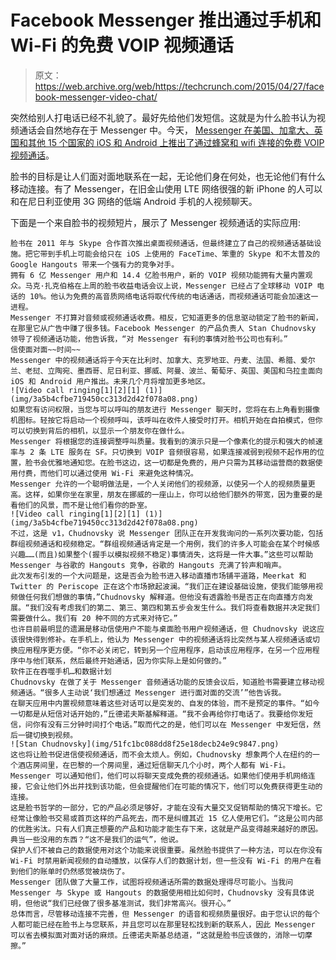 # Facebook Messenger 推出通过手机和 Wi-Fi 的免费 VOIP 视频通话

> 原文：<https://web.archive.org/web/https://techcrunch.com/2015/04/27/facebook-messenger-video-chat/>

突然给别人打电话已经不礼貌了。最好先给他们发短信。这就是为什么脸书认为视频通话会自然地存在于 Messenger 中。今天， [Messenger 在美国、加拿大、英国和其他 15 个国家的 iOS 和 Android 上推出了通过蜂窝和 wifi 连接的免费 VOIP 视频通话](https://web.archive.org/web/20230404065139/http://newsroom.fb.com/news/2015/04/introducing-video-calling-in-messenger/)。

脸书的目标是让人们面对面地联系在一起，无论他们身在何处，也无论他们有什么移动连接。有了 Messenger，在旧金山使用 LTE 网络很强的新 iPhone 的人可以和在尼日利亚使用 3G 网络的低端 Android 手机的人视频聊天。

下面是一个来自脸书的视频短片，展示了 Messenger 视频通话的实际应用:

```
脸书在 2011 年与 Skype 合作首次推出桌面视频通话，但最终建立了自己的视频通话基础设施。把它带到手机上可能会给只在 iOS 上使用的 FaceTime、笨重的 Skype 和不太普及的 Google Hangouts 带来一个强有力的竞争对手。
拥有 6 亿 Messenger 用户和 14.4 亿脸书用户，新的 VOIP 视频功能拥有大量内置观众。马克·扎克伯格在上周的脸书收益电话会议上说，Messenger 已经占了全球移动 VOIP 电话的 10%。他认为免费的高音质网络电话将取代传统的电话通话，而视频通话可能会加速这一进程。
Messenger 不打算对音频或视频通话收费。相反，它知道更多的信息驱动锁定了脸书的新闻，在那里它从广告中赚了很多钱。Facebook Messenger 的产品负责人 Stan Chudnovsky 领导了视频通话功能，他告诉我，“对 Messenger 有利的事情对脸书公司也有利。”
信使面对面~~时间~~
Messenger 中的视频通话将于今天在比利时、加拿大、克罗地亚、丹麦、法国、希腊、爱尔兰、老挝、立陶宛、墨西哥、尼日利亚、挪威、阿曼、波兰、葡萄牙、英国、美国和乌拉圭面向 iOS 和 Android 用户推出。未来几个月将增加更多地区。
![Video call ringing[1][2][1] (1)](img/3a5b4cfbe719450cc313d2d42f078a08.png)
如果您有访问权限，当您与可以呼叫的朋友进行 Messenger 聊天时，您将在右上角看到摄像机图标。轻按它将启动一个视频呼叫，该呼叫在收件人接受时打开。相机开始在自拍模式，但你可以切换到背后的相机，以显示一个朋友你在做什么。
Messenger 将根据您的连接调整呼叫质量。我看到的演示只是一个像素化的提示和强大的帧速率与 2 条 LTE 服务在 SF。只切换到 VOIP 音频很容易，如果连接减弱到视频不起作用的位置，脸书会优雅地通知您。在脸书这边，这一切都是免费的，用户只需为其移动运营商的数据使用付费，而他们可以通过使用 Wi-Fi 来避免这种情况。
Messenger 允许的一个聪明做法是，一个人关闭他们的视频源，以使另一个人的视频质量更高。这样，如果你坐在家里，朋友在挪威的一座山上，你可以给他们额外的带宽，因为重要的是看他们的风景，而不是让他们看你的卧室。
![Video call ringing[1][2][1] (1)](img/3a5b4cfbe719450cc313d2d42f078a08.png)
不过，这是 v1，Chudnovsky 说 Messenger 团队正在开发我询问的一系列次要功能，包括群组视频通话和视频稳定。“群组视频通话肯定是一个用例，我们的许多人可能会在某个时候感兴趣……(而且)如果整个(握手以模拟视频不稳定)事情消失，这将是一件大事。”这些可以帮助 Messenger 与谷歌的 Hangouts 竞争，谷歌的 Hangouts 充满了铃声和哨声。
此次发布引发的一个大问题是，这是否会为脸书进入移动直播市场铺平道路，Meerkat 和 Twitter 的 Periscope 正在这个市场掀起波澜。“我们正在建设基础设施，使我们能够用视频做任何我们想做的事情，”Chudnovsky 解释道。但他没有透露脸书是否正在向直播方向发展。“我们没有考虑我们的第二、第三、第四和第五步会发生什么。我们将查看数据并决定我们需要做什么。我们有 20 种不同的方式来对待它。”
也许目前最明显的遗漏是移动信使用户不能与桌面脸书用户视频通话，但 Chudnovsky 说这应该很快得到修补。在手机上，他认为 Messenger 中的视频通话将比突然与某人视频通话或切换应用程序更方便。“你不必关闭它，转到另一个应用程序，启动该应用程序，在另一个应用程序中与他们联系，然后最终开始通话，因为你实际上是如何做的。”
软件正在吞噬手机…和数据计划
Chudnovsky 在做了关于 Messenger 音频通话功能的反馈会议后，知道脸书需要建立移动视频通话。“很多人主动说‘我们想通过 Messenger 进行面对面的交流’”他告诉我。
在聊天应用中内置视频意味着这些对话可以是突发的、自发的体验，而不是预定的事件。“如今一切都是从短信对话开始的，”丘德诺夫斯基解释道。“我不会再给你打电话了。我要给你发短信，问你有没有三分钟时间打个电话。”取而代之的是，他们可以在 Messenger 中发短信，然后一键切换到视频。
![Stan Chudnovsky](img/51fc1bc088dd8f25e18decb24e9c9847.png)
这也将让脸书促进信使视频通话，而不会太烦人。例如，Chudnovsky 想象两个人在纽约的一个酒店房间里，在巴黎的一个房间里，通过短信聊天几个小时，两个人都有 Wi-Fi。Messenger 可以通知他们，他们可以将聊天变成免费的视频通话。如果他们使用手机网络连接，它会让他们外出并找到该功能，但会提醒他们在可能的情况下，他们可以免费获得更生动的连接。
这是脸书哲学的一部分，它的产品必须足够好，才能在没有大量交叉促销帮助的情况下增长。它经常让像脸书交易或首页这样的产品死去，而不是纠缠其近 15 亿人使用它们。“这是公司内部的优胜劣汰。只有人们真正想要的产品和功能才能生存下来，这就是产品变得越来越好的原因。典当一些没用的东西？“这不是我们的运气”，他说。
保护人们不被自己的数据使用对这个功能来说很重要。虽然脸书提供了一种方法，可以在你没有 Wi-Fi 时禁用新闻视频的自动播放，以保存人们的数据计划，但一些没有 Wi-Fi 的用户在看到他们的账单时仍然感觉被烧伤了。
Messenger 团队做了大量工作，试图将视频通话所需的数据处理得尽可能小。当我问 Messenger 与 Skype 或 Hangouts 的数据使用相比如何时，Chudnovsky 没有具体说明，但他说“我们已经做了很多基准测试，我们非常高兴。很开心。”
总体而言，尽管移动连接不完善，但 Messenger 的语音和视频质量很好。由于您认识的每个人都可能已经在脸书上与您联系，并且您可以在那里轻松找到新的联系人，因此 Messenger 可以省去模拟面对面对话的麻烦。丘德诺夫斯基总结道，“这就是脸书应该做的，消除一切摩擦。”

```